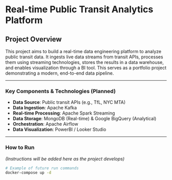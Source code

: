# Real-time Public Transit Analytics Platform

## Project Overview

This project aims to build a real-time data engineering platform to analyze public transit data. It ingests live data streams from transit APIs, processes them using streaming technologies, stores the results in a data warehouse, and enables visualization through a BI tool. This serves as a portfolio project demonstrating a modern, end-to-end data pipeline.

---

### Key Components & Technologies (Planned)

* **Data Source**: Public transit APIs (e.g., TfL, NYC MTA)
* **Data Ingestion**: Apache Kafka
* **Real-time Processing**: Apache Spark Streaming
* **Data Storage**: MongoDB (Real-time) & Google BigQuery (Analytical)
* **Orchestration**: Apache Airflow
* **Data Visualization**: PowerBI / Looker Studio

---

### How to Run

*(Instructions will be added here as the project develops)*

```bash
# Example of future run commands
docker-compose up -d